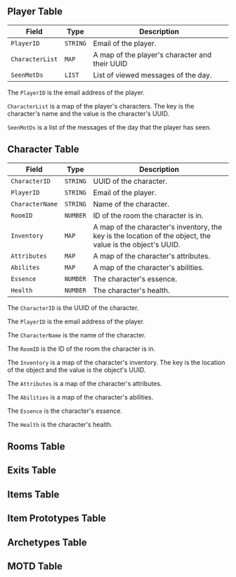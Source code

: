 ## Player Table

| Field           | Type     | Description                                    |
| --------------- | -------- | ---------------------------------------------- |
| `PlayerID`      | `STRING` | Email of the player.                           |
| `CharacterList` | `MAP`    | A map of the player's character and their UUID |
| `SeenMotDs`     | `LIST`   | List of viewed messages of the day.            |

The `PlayerID` is the email address of the player.

`CharacterList` is a map of the player's characters. The key is the character's name and the value is the character's UUID.

`SeenMotDs` is a list of the messages of the day that the player has seen.

## Character Table

| Field           | Type     | Description                                                                                                |
| --------------- | -------- | ---------------------------------------------------------------------------------------------------------- |
| `CharacterID`   | `STRING` | UUID of the character.                                                                                     |
| `PlayerID`      | `STRING` | Email of the player.                                                                                       |
| `CharacterName` | `STRING` | Name of the character.                                                                                     |
| `RoomID`        | `NUMBER` | ID of the room the character is in.                                                                        |
| `Inventory`     | `MAP`    | A map of the character's inventory, the key is the location of the object, the value is the object's UUID. |
| `Attributes`    | `MAP`    | A map of the character's attributes.                                                                       |
| `Abilites`      | `MAP`    | A map of the character's abilities.                                                                        |
| `Essence`       | `NUMBER` | The character's essence.                                                                                   |
| `Health`        | `NUMBER` | The character's health.                                                                                    |

The `CharacterID` is the UUID of the character.

The `PlayerID` is the email address of the player.

The `CharacterName` is the name of the character.

The `RoomID` is the ID of the room the character is in.

The `Inventory` is a map of the character's inventory. The key is the location of the object and the value is the object's UUID.

The `Attributes` is a map of the character's attributes.

The `Abilities` is a map of the character's abilities.

The `Essence` is the character's essence.

The `Health` is the character's health.

## Rooms Table

## Exits Table

## Items Table

## Item Prototypes Table

## Archetypes Table

## MOTD Table
